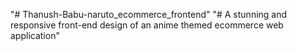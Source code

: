 "# Thanush-Babu-naruto_ecommerce_frontend" 
"# A stunning and responsive front-end design of an anime themed ecommerce web application" 
